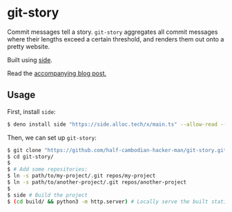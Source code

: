 # git-story

Commit messages tell a story. `git-story` aggregates all commit messages where their lengths exceed a certain threshold, and renders them out onto a pretty website.

Built using [side](https://github.com/half-cambodian-hacker-man/side).

Read the [accompanying blog post.](https://anthony.som.codes/blog/2020-01-04-git-story/)

## Usage

First, install `side`:

```bash
$ deno install side "https://side.alloc.tech/x/main.ts" --allow-read --allow-write --allow-net --allow-run
```

Then, we can set up `git-story`:

```bash
$ git clone "https://github.com/half-cambodian-hacker-man/git-story.git"
$ cd git-story/
$
$ # Add some repositories:
$ ln -s path/to/my-project/.git repos/my-project
$ ln -s path/to/another-project/.git repos/another-project
$
$ side # Build the project
$ (cd build/ && python3 -m http.server) # Locally serve the built static-site.
```
